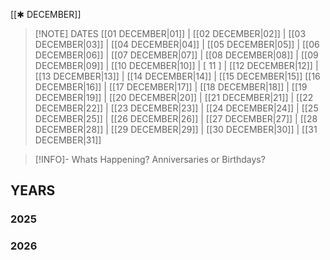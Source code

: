  [[✱ DECEMBER]]

> [!NOTE] DATES
>[[01 DECEMBER|01]] | [[02 DECEMBER|02]] | [[03 DECEMBER|03]] | [[04 DECEMBER|04]] | [[05 DECEMBER|05]] | [[06 DECEMBER|06]] | [[07 DECEMBER|07]] | [[08 DECEMBER|08]] | [[09 DECEMBER|09]] | [[10 DECEMBER|10]] | [ 11 ] | [[12 DECEMBER|12]] | [[13 DECEMBER|13]] | [[14 DECEMBER|14]] | [[15 DECEMBER|15]]
>[[16 DECEMBER|16]] | [[17 DECEMBER|17]] | [[18 DECEMBER|18]] | [[19 DECEMBER|19]] | [[20 DECEMBER|20]] | [[21 DECEMBER|21]] | [[22 DECEMBER|22]] | [[23 DECEMBER|23]] | [[24 DECEMBER|24]] | [[25 DECEMBER|25]] | [[26 DECEMBER|26]] | [[27 DECEMBER|27]] | [[28 DECEMBER|28]] | [[29 DECEMBER|29]] | [[30 DECEMBER|30]] | [[31 DECEMBER|31]]


> [!INFO]- Whats Happening?
> Anniversaries or Birthdays? 
## YEARS
### 2025

### 2026